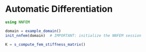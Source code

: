 # Automatic Differentiation 

```julia
using NNFEM

domain = example_domain()
init_nnfem(domain)  # IMPORTANT: initialize the NNFEM session

K = s_compute_fem_stiffness_matrix()
```

